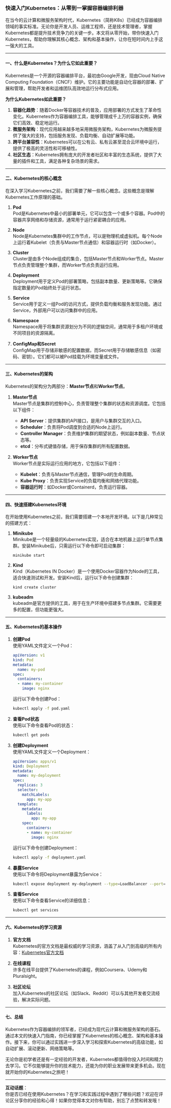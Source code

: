 ### 快速入门Kubernetes：从零到一掌握容器编排利器

在当今的云计算和微服务架构时代，Kubernetes（简称K8s）已经成为容器编排领域的事实标准。无论你是开发人员、运维工程师，还是技术管理者，掌握Kubernetes都是提升技术竞争力的关键一步。本文将从零开始，带你快速入门Kubernetes，帮助你理解其核心概念、架构和基本操作，让你在短时间内上手这一强大的工具。

---

#### 一、什么是Kubernetes？为什么它如此重要？

Kubernetes是一个开源的容器编排平台，最初由Google开发，现由Cloud Native Computing Foundation（CNCF）维护。它的主要功能是自动化容器的部署、扩展和管理，帮助开发者和运维团队高效地运行分布式应用。

**为什么Kubernetes如此重要？**

1. **容器化趋势**：随着Docker等容器技术的普及，应用部署的方式发生了革命性变化。Kubernetes作为容器编排工具，能够管理成千上万的容器实例，确保它们高效、稳定地运行。
2. **微服务架构**：现代应用越来越多地采用微服务架构，Kubernetes为微服务提供了强大的支持，包括服务发现、负载均衡、自动扩展等功能。
3. **跨平台兼容性**：Kubernetes可以在公有云、私有云甚至混合云环境中运行，提供了极高的灵活性和可移植性。
4. **社区生态**：Kubernetes拥有庞大的开发者社区和丰富的生态系统，提供了大量的插件和工具，满足各种复杂场景的需求。

---

#### 二、Kubernetes的核心概念

在深入学习Kubernetes之前，我们需要了解一些核心概念。这些概念是理解Kubernetes工作原理的基础。

1. **Pod**  
   Pod是Kubernetes中最小的部署单元，它可以包含一个或多个容器。Pod中的容器共享网络和存储资源，通常用于运行紧密耦合的应用。

2. **Node**  
   Node是Kubernetes集群中的工作节点，可以是物理机或虚拟机。每个Node上运行着Kubelet（负责与Master节点通信）和容器运行时（如Docker）。

3. **Cluster**  
   Cluster是由多个Node组成的集合，包括Master节点和Worker节点。Master节点负责管理整个集群，而Worker节点负责运行应用。

4. **Deployment**  
   Deployment用于定义Pod的部署策略，包括副本数量、更新策略等。它确保指定数量的Pod始终处于运行状态。

5. **Service**  
   Service用于定义一组Pod的访问方式，提供负载均衡和服务发现功能。通过Service，外部用户可以访问集群中的应用。

6. **Namespace**  
   Namespace用于将集群资源划分为不同的逻辑空间，通常用于多租户环境或不同项目的资源隔离。

7. **ConfigMap和Secret**  
   ConfigMap用于存储非敏感的配置数据，而Secret用于存储敏感信息（如密码、密钥）。它们都可以被Pod挂载为环境变量或文件。

---

#### 三、Kubernetes的架构

Kubernetes的架构分为两部分：**Master节点**和**Worker节点**。

1. **Master节点**  
   Master节点是集群的控制中心，负责管理整个集群的状态和资源调度。它包括以下组件：
   - **API Server**：提供集群的API接口，是用户与集群交互的入口。
   - **Scheduler**：负责将Pod调度到合适的Node上运行。
   - **Controller Manager**：负责维护集群的期望状态，例如副本数量、节点状态等。
   - **etcd**：分布式键值存储，用于保存集群的所有配置数据。

2. **Worker节点**  
   Worker节点是实际运行应用的地方，它包括以下组件：
   - **Kubelet**：负责与Master节点通信，管理Pod的生命周期。
   - **Kube Proxy**：负责实现Service的负载均衡和网络代理功能。
   - **容器运行时**：如Docker或Containerd，负责运行容器。

---

#### 四、快速搭建Kubernetes环境

在开始使用Kubernetes之前，我们需要搭建一个本地开发环境。以下是几种常见的搭建方式：

1. **Minikube**  
   Minikube是一个轻量级的Kubernetes实现，适合在本地机器上运行单节点集群。安装Minikube后，只需运行以下命令即可启动集群：
   ```bash
   minikube start
   ```

2. **Kind**  
   Kind（Kubernetes IN Docker）是一个使用Docker容器作为Node的工具，适合快速测试和开发。安装Kind后，运行以下命令创建集群：
   ```bash
   kind create cluster
   ```

3. **kubeadm**  
   kubeadm是官方提供的工具，用于在生产环境中搭建多节点集群。它需要更多的配置，但功能更强大。

---

#### 五、Kubernetes的基本操作

1. **创建Pod**  
   使用YAML文件定义一个Pod：
   ```yaml
   apiVersion: v1
   kind: Pod
   metadata:
     name: my-pod
   spec:
     containers:
     - name: my-container
       image: nginx
   ```
   运行以下命令创建Pod：
   ```bash
   kubectl apply -f pod.yaml
   ```

2. **查看Pod状态**  
   使用以下命令查看Pod的状态：
   ```bash
   kubectl get pods
   ```

3. **创建Deployment**  
   使用YAML文件定义一个Deployment：
   ```yaml
   apiVersion: apps/v1
   kind: Deployment
   metadata:
     name: my-deployment
   spec:
     replicas: 3
     selector:
       matchLabels:
         app: my-app
     template:
       metadata:
         labels:
           app: my-app
       spec:
         containers:
         - name: my-container
           image: nginx
   ```
   运行以下命令创建Deployment：
   ```bash
   kubectl apply -f deployment.yaml
   ```

4. **暴露Service**  
   使用以下命令将Deployment暴露为Service：
   ```bash
   kubectl expose deployment my-deployment --type=LoadBalancer --port=80
   ```

5. **查看Service**  
   使用以下命令查看Service的详细信息：
   ```bash
   kubectl get services
   ```

---

#### 六、Kubernetes的学习资源

1. **官方文档**  
   Kubernetes的官方文档是最权威的学习资源，涵盖了从入门到高级的所有内容：[Kubernetes官方文档](https://kubernetes.io/docs/)

2. **在线课程**  
   许多在线平台提供了Kubernetes的课程，例如Coursera、Udemy和Pluralsight。

3. **社区论坛**  
   加入Kubernetes的社区论坛（如Slack、Reddit）可以与其他开发者交流经验，解决实际问题。

---

#### 七、总结

Kubernetes作为容器编排的领军者，已经成为现代云计算和微服务架构的基石。通过本文的快速入门指南，你已经掌握了Kubernetes的核心概念、架构和基本操作。接下来，你可以通过实践进一步深入学习和探索Kubernetes的高级功能，如自动扩展、滚动更新、网络策略等。

无论你是初学者还是有一定经验的开发者，Kubernetes都值得你投入时间和精力去学习。它不仅能够提升你的技术能力，还能为你的职业发展带来更多机会。现在就开始你的Kubernetes之旅吧！

---

**互动话题**：  
你是否已经在使用Kubernetes？在学习和实践过程中遇到了哪些问题？欢迎在评论区分享你的经验和心得！如果你觉得本文对你有帮助，别忘了点赞和转发哦！